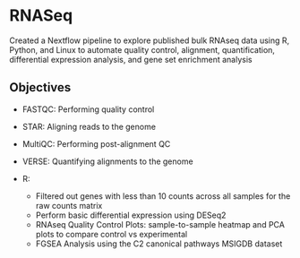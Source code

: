 # RNASeq
Created a Nextflow pipeline to explore published bulk RNAseq data using R, Python, and Linux to automate quality control, alignment, quantification, differential expression analysis, and gene set enrichment analysis
## Objectives

- FASTQC: Performing quality control

- STAR: Aligning reads to the genome

- MultiQC: Performing post-alignment QC

- VERSE: Quantifying alignments to the genome

- R:
  * Filtered out genes with less than 10 counts across all samples for the raw counts matrix
  * Perform basic differential expression using DESeq2
  * RNAseq Quality Control Plots: sample-to-sample heatmap and PCA plots to compare control vs experimental
  * FGSEA Analysis using the C2 canonical pathways MSIGDB dataset
